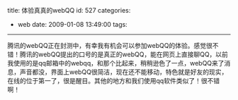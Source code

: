 title: 体验真真的webQQ
id: 527
categories:
  - web
date: 2009-01-08 13:49:00
tags:
---

腾讯的webQQ正在封测中，有幸我有机会可以参加webQQ的体验。感觉很不错！腾讯的webQQ提出的口号的是真正的webQQ，能在网页上直接聊QQ，以前我使用的是qq邮箱中的webqq，和那个比起来，稍稍逊色了一点，webQQ来了消息，声音都没，界面上webQQ很简洁，现在还不能移动，特色就是好友的现实，在线的位于第一了，很是醒目。其他的地方和我们使用qq软件类似了！很不错啊！